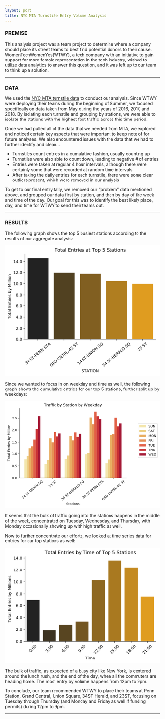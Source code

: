 ```yaml
---
layout: post
title: NYC MTA Turnstile Entry Volume Analysis
---
```




### PREMISE

This analysis project was a team project to determine where a company should place its street teams to best find potential donors to their cause. WomenTechWomenYes(WTWY), a tech company with an initiative to gain support for more female representation in the tech industry, wished to utilize data analytics to answer this question, and it was left up to our team to think up a solution.


-----

### DATA


We used the [NYC MTA turnstile data](http://web.mta.info/developers/turnstile.html) to conduct our analysis. Since WTWY were deploying their teams during the beginning of Summer, we focused specifically on data taken from May during the years of 2016, 2017, and 2018. By isolating each turnstile and grouping by stations, we were able to isolate the stations with the highest foot traffic across this time period.


Once we had pulled all of the data that we needed from MTA, we explored and noticed certain key aspects that were important to keep note of for future analyses. We also encountered issues with the data that we had to further identify and clean…


* Turnstiles count entries in a cumulative fashion, usually counting up
* Turnstiles were also able to count down, leading to negative # of entries
* Entries were taken at regular 4 hour intervals, although there were certainly some that were recorded at random time intervals
* After taking the daily entries for each turnstile, there were some clear outliers present, which were removed in our analysis

To get to our final entry tally, we removed our “problem” data mentioned above, and grouped our data first by station, and then by day of the week and time of the day. Our goal for this was to identify the best likely place, day, and time for WTWY to send their teams out.


-----


### RESULTS


The following graph shows the top 5 busiest stations according to the results of our aggregate analysis:


![Top 5](https://github.com/Baddy2shoes/Baddy2Shoes.github.io/blob/master/images/top5.png)


Since we wanted to focus in on weekday and time as well, the following graph shows the cumulative entries for our top 5 stations, further split up by weekdays:


![Weekdays](https://github.com/Baddy2shoes/Baddy2Shoes.github.io/blob/master/images/weekdays.png)

It seems that the bulk of traffic going into the stations happens in the middle of the week, concentrated on Tuesday, Wednesday, and Thursday, with Monday occasionally showing up with high traffic as well.

Now to further concentrate our efforts, we looked at time series data for entries for our top stations as well:

![Time of Day](https://github.com/Baddy2shoes/Baddy2Shoes.github.io/blob/master/images/timeofday.png)

The bulk of traffic, as expected of a busy city like New York, is centered around the lunch rush, and the end of the day, when all the commuters are heading home. The most entry by volume happens from 12pm to 9pm.

To conclude, our team recommended WTWY to place their teams at Penn Station, Grand Central, Union Square, 34ST Herald, and 23ST, focusing on Tuesday through Thursday (and Monday and Friday as well if funding permits) during 12pm to 9pm.



-----

